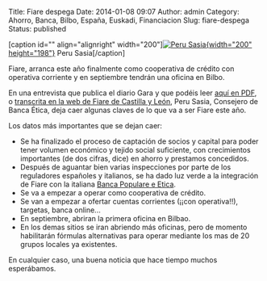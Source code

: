 Title: Fiare despega
Date: 2014-01-08 09:07
Author: admin
Category: Ahorro, Banca, Bilbo, España, Euskadi, Financiacion
Slug: fiare-despega
Status: published

\[caption id="" align="alignright" width="200"\][![Peru Sasia](http://www.economiasolidaria.org/files/imagecache/image_node/Peru_Sasia.png){width="200" height="198"}](http://www.economiasolidaria.org/files/imagecache/image_node/Peru_Sasia.png) Peru Sasia\[/caption\]

Fiare, arranca este año finalmente como cooperativa de crédito con operativa corriente y en septiembre tendrán una oficina en Bilbo.

En una entrevista que publica el diario Gara y que podéis leer [aquí en PDF](http://www.economiasolidaria.org/noticias/diez_anos_de_recorrido_de_la_banca_etica_fiare_entrevista_a_peru_sasia), o [transcrita en la web de Fiare de Castilla y León](http://fiarecyl.wordpress.com/2014/01/07/en-setiembre-de-2014-estara-operativa-la-banca-etica-en-bilbao/), Peru Sasia, Consejero de Banca Ética, deja caer algunas claves de lo que va a ser Fiare este año.

Los datos más importantes que se dejan caer:

-   Se ha finalizado el proceso de captación de socios y capital para poder tener volumen económico y tejido social suficiente, con crecimientos importantes (de dos cifras, dice) en ahorro y prestamos concedidos.
-   Después de aguantar bien varias inspecciones por parte de los reguladores españoles y italianos, se ha dado luz verde a la integración de Fiare con la italiana [Banca Populare e Etica](http://www.bancaetica.it/).
-   Se va a empezar a operar como cooperativa de crédito.
-   Se van a empezar a ofertar cuentas corrientes (¡¡con operativa!!), targetas, banca online...
-   En septiembre, abriran la primera oficina en Bilbao.
-   En los demas sitios se iran abriendo más oficinas, pero de momento habilitarán fórmulas alternativas para operar mediante los mas de 20 grupos locales ya existentes.

En cualquier caso, una buena noticia que hace tiempo muchos esperábamos.
